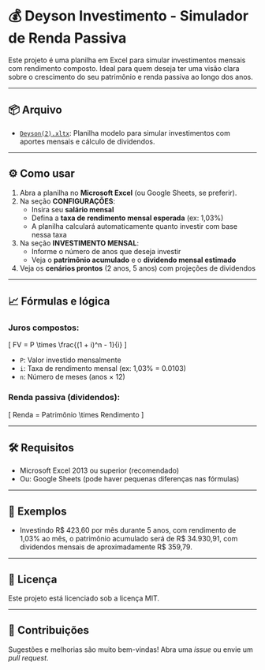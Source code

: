 # 💰 Deyson Investimento - Simulador de Renda Passiva

Este projeto é uma planilha em Excel para simular investimentos mensais com rendimento composto. Ideal para quem deseja ter uma visão clara sobre o crescimento do seu patrimônio e renda passiva ao longo dos anos.

---

## 📦 Arquivo

- [`Deyson(2).xltx`](./Deyson(2).xltx): Planilha modelo para simular investimentos com aportes mensais e cálculo de dividendos.

---

## ⚙️ Como usar

1. Abra a planilha no **Microsoft Excel** (ou Google Sheets, se preferir).
2. Na seção **CONFIGURAÇÕES**:
   - Insira seu **salário mensal**
   - Defina a **taxa de rendimento mensal esperada** (ex: 1,03%)
   - A planilha calculará automaticamente quanto investir com base nessa taxa
3. Na seção **INVESTIMENTO MENSAL**:
   - Informe o número de anos que deseja investir
   - Veja o **patrimônio acumulado** e o **dividendo mensal estimado**
4. Veja os **cenários prontos** (2 anos, 5 anos) com projeções de dividendos

---

## 📈 Fórmulas e lógica

### Juros compostos:

\[
FV = P \times \frac{(1 + i)^n - 1}{i}
\]

- `P`: Valor investido mensalmente
- `i`: Taxa de rendimento mensal (ex: 1,03% = 0.0103)
- `n`: Número de meses (anos × 12)

### Renda passiva (dividendos):

\[
Renda = Patrimônio \times Rendimento
\]

---

## 🛠️ Requisitos

- Microsoft Excel 2013 ou superior (recomendado)
- Ou: Google Sheets (pode haver pequenas diferenças nas fórmulas)

---

## 📌 Exemplos

- Investindo R$ 423,60 por mês durante 5 anos, com rendimento de 1,03% ao mês, o patrimônio acumulado será de R$ 34.930,91, com dividendos mensais de aproximadamente R$ 359,79.

---

## 📝 Licença

Este projeto está licenciado sob a licença MIT.

---

## 🤝 Contribuições

Sugestões e melhorias são muito bem-vindas! Abra uma *issue* ou envie um *pull request*.


